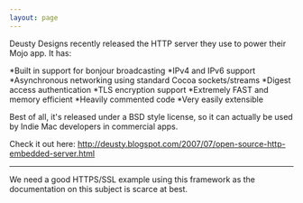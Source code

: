 ```yaml
---
layout: page
---
```




Deusty Designs recently released the HTTP server they use to power their Mojo app.  It has:


*Built in support for bonjour broadcasting
*IPv4 and IPv6 support
*Asynchronous networking using standard Cocoa sockets/streams
*Digest access authentication
*TLS encryption support
*Extremely FAST and memory efficient
*Heavily commented code
*Very easily extensible


Best of all, it's released under a BSD style license, so it can actually be used by Indie Mac developers in commercial apps.

Check it out here:
http://deusty.blogspot.com/2007/07/open-source-http-embedded-server.html

----

We need a good HTTPS/SSL example using this framework as the documentation on this subject is scarce at best.
